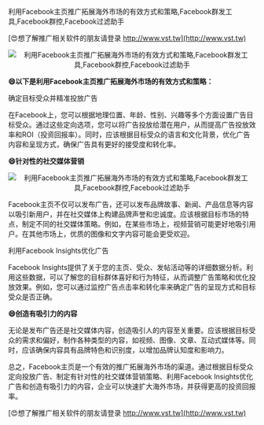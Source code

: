 利用Facebook主页推广拓展海外市场的有效方式和策略,Facebook群发工具,Facebook群控,Facebook过滤助手

[😍想了解推广相关软件的朋友请登录 http://www.vst.tw](http://www.vst.tw)

 <center><img src="https://vst.tw/MP4/tuiguang/png/3.png" alt="利用Facebook主页推广拓展海外市场的有效方式和策略,Facebook群发工具,Facebook群控,Facebook过滤助手"></center>

**😄以下是利用Facebook主页推广拓展海外市场的有效方式和策略：**

确定目标受众并精准投放广告

在Facebook上，您可以根据地理位置、年龄、性别、兴趣等多个方面设置广告目标受众。通过这些定向选项，您可以将广告投放给潜在用户，从而提高广告投放效率和ROI（投资回报率）。同时，应该根据目标受众的语言和文化背景，优化广告内容和呈现方式，确保广告具有更好的接受度和转化率。

**😄针对性的社交媒体营销**

 <center><img src="https://vst.tw/MP4/tuiguang/png/6.png" alt="利用Facebook主页推广拓展海外市场的有效方式和策略,Facebook群发工具,Facebook群控,Facebook过滤助手"></center>

Facebook主页不仅可以发布广告，还可以发布品牌故事、新闻、产品信息等内容以吸引新用户，并在社交媒体上构建品牌声誉和忠诚度。应该根据目标市场的特点，制定不同的社交媒体策略。例如，在某些市场上，视频营销可能更好地吸引用户。在其他市场上，优质的图像和文字内容可能会更受欢迎。

利用Facebook Insights优化广告

Facebook Insights提供了关于您的主页、受众、发帖活动等的详细数据分析。利用这些数据，可以了解您的目标群体喜好和行为特征，从而调整广告策略和优化投放效果。例如，您可以通过监控广告点击率和转化率来确定广告的呈现方式和目标受众是否正确。

**😄创造有吸引力的内容**

无论是发布广告还是社交媒体内容，创造吸引人的内容至关重要。应该根据目标受众的需求和偏好，制作各种类型的内容，如视频、图像、文章、互动式媒体等。同时，应该确保内容具有品牌特色和识别度，以增加品牌认知度和影响力。

总之，Facebook主页是一个有效的推广拓展海外市场的渠道。通过根据目标受众定向投放广告、制定有针对性的社交媒体营销策略、利用Facebook Insights优化广告和创造有吸引力的内容，企业可以快速扩大海外市场，并获得更高的投资回报率。

[😍想了解推广相关软件的朋友请登录 http://www.vst.tw](http://www.vst.tw)



